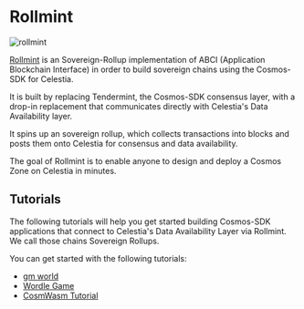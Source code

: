 # Rollmint

![rollmint](/img/rollmint.png)

[Rollmint](https://github.com/celestiaorg/rollmint) is an Sovereign-Rollup
implementation of ABCI (Application Blockchain Interface) in
order to build sovereign chains using the Cosmos-SDK for Celestia.

It is built by replacing Tendermint, the Cosmos-SDK
consensus layer, with a drop-in replacement that
communicates directly with Celestia's Data Availability layer.

It spins up an sovereign rollup, which collects transactions into blocks and
posts them onto Celestia for consensus and data availability.

The goal of Rollmint is to enable anyone to design and deploy a Cosmos Zone
on Celestia in minutes.

## Tutorials

The following tutorials will help you get started building
Cosmos-SDK applications that connect to Celestia's Data Availability
Layer via Rollmint. We call those chains Sovereign Rollups.

You can get started with the following tutorials:

- [gm world](./gm-world.md)
- [Wordle Game](./wordle.md)
- [CosmWasm Tutorial](./cosmwasm.md)
